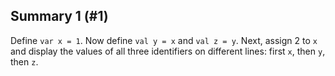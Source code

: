 ## Summary 1 (#1)

Define `var x = 1`. Now define `val y = x` and `val z = y`. Next, assign
2 to `x` and display the values of all three identifiers on different lines:
first `x`, then `y`, then `z`.